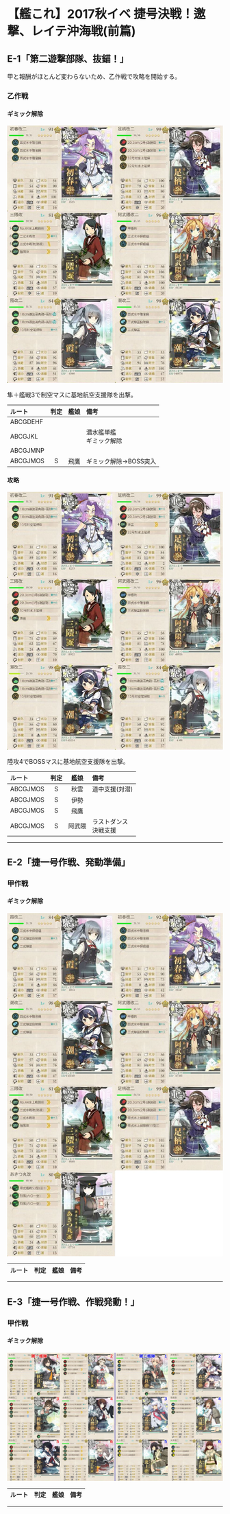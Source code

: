 # 【艦これ】2017秋イベ  捷号決戦！邀撃、レイテ沖海戦(前篇)
## E-1「第二遊撃部隊、抜錨！」
甲と報酬がほとんど変わらないため、乙作戦で攻略を開始する。

### 乙作戦
#### ギミック解除
![編成](./攻略編成_201711_e-1_01.jpg)

隼＋艦戦3で制空マスに基地航空支援隊を出撃。

ルート  |判定 |艦娘 |備考
:---    |:---:|:---:|:---
ABCGDEHF|     |     |
ABCGJKL |     |     |潜水艦単艦<br>ギミック解除
ABCGJMNP|     |     |
ABCGJMOS|S    |飛鷹 |ギミック解除→BOSS突入

#### 攻略
![編成](./攻略編成_201711_e-1_02.jpg)

陸攻4でBOSSマスに基地航空支援隊を出撃。

ルート  |判定 |艦娘   |備考
:---    |:---:|:---:  |:---
ABCGJMOS|S    |秋雲   |道中支援(対潜)
ABCGJMOS|S    |伊勢   |
ABCGJMOS|S    |飛鷹   |
ABCGJMOS|S    |阿武隈 |ラストダンス<br>決戦支援

---
<div style="page-break-before:always"></div>

## E-2「捷一号作戦、発動準備」
### 甲作戦
#### ギミック解除
![編成](./攻略編成_201711_e-2_01.jpg)

ルート|判定 |艦娘 |備考
:---  |:---:|:---:|:---

---
<div style="page-break-before:always"></div>

## E-3「捷一号作戦、作戦発動！」
### 甲作戦
#### ギミック解除
![編成](./攻略編成_201711_e-3_01.jpg)

ルート|判定 |艦娘 |備考
:---  |:---:|:---:|:---

---
<div style="page-break-before:always"></div>

